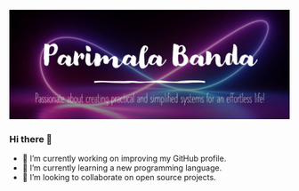 ![Screenshot](Header.jpg)

### Hi there 👋

- 🔭 I’m currently working on improving my GitHub profile.
- 🌱 I’m currently learning a new programming language.
- 👯 I’m looking to collaborate on open source projects.


